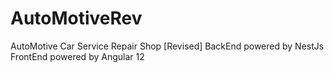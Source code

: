 # AutoMotiveRev
AutoMotive Car Service Repair Shop [Revised]
BackEnd powered by NestJs
FrontEnd powered by Angular 12
